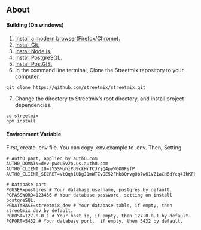 ## About

#### Building (On windows)

1. <a href="https://browsehappy.com/" target="_blank">Install a modern browser(Firefox/Chrome).</a>
2. <a href="http://git-scm.com/download/win" target="_blank">Install Git.</a>
3. <a href="https://nodejs.org/en/" target="_blank">Install Node.js.</a>
4. <a href="https://www.postgresql.org/download/windows/" target="_blank">Install PostgreSQL.</a>
5. <a href="https://winnie.postgis.net/download/windows/" target="_blank">Install PostGIS.</a>
6. In the command line terminal, Clone the Streetmix repository to your computer.
```
git clone https://github.com/streetmix/streetmix.git
```
7. Change the directory to Streetmix’s root directory, and install project dependencies.
```
cd streetmix
npm install
```

#### Environment Variable

First, create .env file.
You can copy .env.example to .env.
Then, Setting
```
# Auth0 part, applied by auth0.com
AUTH0_DOMAIN=dev-pwcu5v2o.us.auth0.com
AUTH0_CLIENT_ID=lY5SMuhzPU9ckHrTCJYjQ4pyWGO0FsfP
AUTH0_CLIENT_SECRET=VtQqh1UDgJ1mWTZvOE52FMb8Qrvg0b7w61VZ1aCH8dYcq4IhKF64ygpRCJuGBN4w
```
```
# Database part
PGUSER=postgres # Your database username, postgres by default.
PGPASSWORD=123456 # Your database password, setting on install postgreSQL.
PGDATABASE=streetmix_dev # Your database table, if empty, then streetmix_dev by default.
PGHOST=127.0.0.1 # Your host ip, if empty, then 127.0.0.1 by default.
PGPORT=5432 # Your database port,  if empty, then 5432 by default.
```
